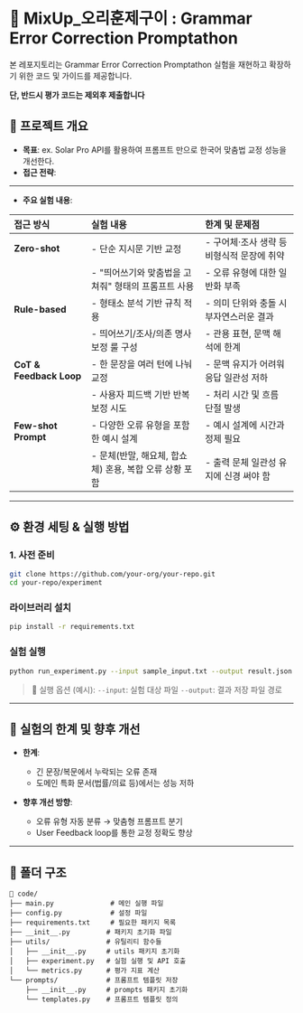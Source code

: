 # 🧪 MixUp_오리훈제구이 : Grammar Error Correction Promptathon 

본 레포지토리는 Grammar Error Correction Promptathon  실험을 재현하고 확장하기 위한 코드 및 가이드를 제공합니다.

**단, 반드시 평가 코드는 제외후 제출합니다**

## 📌 프로젝트 개요

* **목표**: ex. Solar Pro API를 활용하여 프롬프트 만으로 한국어 맞춤법 교정 성능을 개선한다. 
* **접근 전략**:

---

* **주요 실험 내용**:

| 접근 방식             | 실험 내용                                                                 | 한계 및 문제점                                                                 |
| :-------------------- | :------------------------------------------------------------------------ | :----------------------------------------------------------------------------- |
| **Zero-shot** | - 단순 지시문 기반 교정                                                     | - 구어체·조사 생략 등 비형식적 문장에 취약                                       |
|                       | - "띄어쓰기와 맞춤법을 고쳐줘" 형태의 프롬프트 사용                           | - 오류 유형에 대한 일반화 부족                                                   |
| **Rule-based** | - 형태소 분석 기반 규칙 적용                                               | - 의미 단위와 충돌 시 부자연스러운 결과                                         |
|                       | - 띄어쓰기/조사/의존 명사 보정 룰 구성                                     | - 관용 표현, 문맥 해석에 한계                                                   |
| **CoT & Feedback Loop** | - 한 문장을 여러 턴에 나눠 교정                                               | - 문맥 유지가 어려워 응답 일관성 저하                                           |
|                       | - 사용자 피드백 기반 반복 보정 시도                                         | - 처리 시간 및 흐름 단절 발생                                                   |
| **Few-shot Prompt** | - 다양한 오류 유형을 포함한 예시 설계                                       | - 예시 설계에 시간과 정제 필요                                                 |
|                       | - 문체(반말, 해요체, 합쇼체) 혼용, 복합 오류 상황 포함                         | - 출력 문체 일관성 유지에 신경 써야 함                                         |




---

## ⚙️ 환경 세팅 & 실행 방법

### 1. 사전 준비 

```bash
git clone https://github.com/your-org/your-repo.git
cd your-repo/experiment
```

### 라이브러리 설치

```bash
pip install -r requirements.txt
```

### 실험 실행

```bash
python run_experiment.py --input sample_input.txt --output result.json
```

> 📎 실행 옵션 (예시):
> `--input`: 실험 대상 파일
> `--output`: 결과 저장 파일 경로

---


## 🚧 실험의 한계 및 향후 개선

* **한계**:

  * 긴 문장/복문에서 누락되는 오류 존재
  * 도메인 특화 문서(법률/의료 등)에서는 성능 저하
* **향후 개선 방향**:

  * 오류 유형 자동 분류 → 맞춤형 프롬프트 분기
  * User Feedback loop를 통한 교정 정확도 향상

---

## 📂 폴더 구조

```
📁 code/
├── main.py              # 메인 실행 파일
├── config.py            # 설정 파일
├── requirements.txt     # 필요한 패키지 목록
├── __init__.py         # 패키지 초기화 파일
├── utils/              # 유틸리티 함수들
│   ├── __init__.py     # utils 패키지 초기화
│   ├── experiment.py   # 실험 실행 및 API 호출
│   └── metrics.py      # 평가 지표 계산
└── prompts/            # 프롬프트 템플릿 저장
    ├── __init__.py     # prompts 패키지 초기화
    └── templates.py    # 프롬프트 템플릿 정의
```
